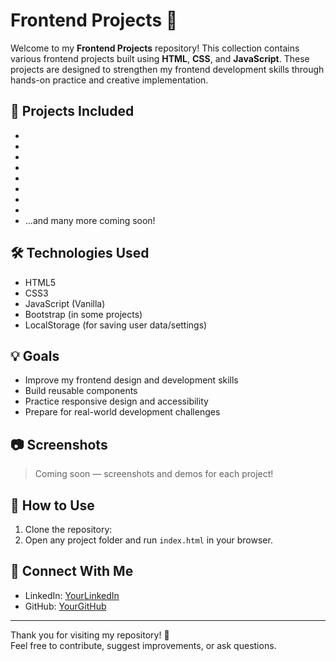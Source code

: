 
# Frontend Projects 🚀

Welcome to my **Frontend Projects** repository! This collection contains various frontend projects built using **HTML**, **CSS**, and **JavaScript**. These projects are designed to strengthen my frontend development skills through hands-on practice and creative implementation.

## 🌟 Projects Included

-   
- 
-   
-  
-   
-  
-  
-  
- ...and many more coming soon!


## 🛠️ Technologies Used

- HTML5  
- CSS3  
- JavaScript (Vanilla)  
- Bootstrap (in some projects)  
- LocalStorage (for saving user data/settings)

## 💡 Goals

- Improve my frontend design and development skills  
- Build reusable components  
- Practice responsive design and accessibility  
- Prepare for real-world development challenges

## 📷 Screenshots

> Coming soon — screenshots and demos for each project!

## 📌 How to Use

1. Clone the repository:
2. Open any project folder and run `index.html` in your browser.

## 🔗 Connect With Me


- LinkedIn: [YourLinkedIn](https://www.linkedin.com/in/ayishwaryac)  
- GitHub: [YourGitHub](https://github.com/ayishwaryaC)

---

Thank you for visiting my repository! 🙌  
Feel free to contribute, suggest improvements, or ask questions.



